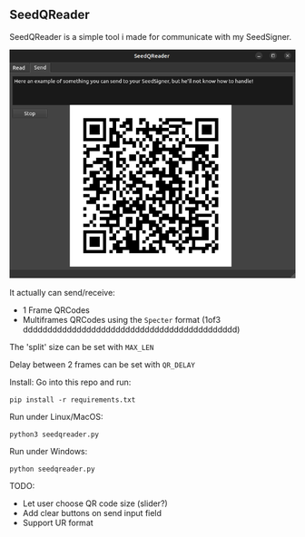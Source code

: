 SeedQReader
---

SeedQReader is a simple tool i made for communicate with my SeedSigner.

![SeedQReader](screenshot.png)

It actually can send/receive:
- 1 Frame QRCodes
- Multiframes QRCodes using the `Specter` format (1of3 dddddddddddddddddddddddddddddddddddddddddddd)

The 'split' size can be set with `MAX_LEN`

Delay between 2 frames can be set with `QR_DELAY`

Install:
Go into this repo and run:
```
pip install -r requirements.txt 
```

Run under Linux/MacOS:
```
python3 seedqreader.py
```

Run under Windows:
```
python seedqreader.py
```

TODO:
- Let user choose QR code size (slider?)
- Add clear buttons on send input field
- Support UR format

